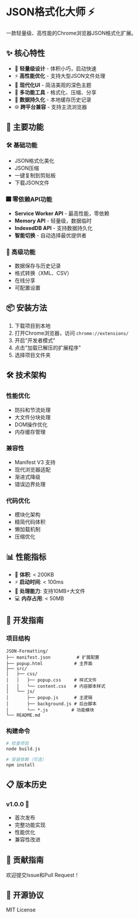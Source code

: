 # JSON格式化大师 ⚡

一款轻量级、高性能的Chrome浏览器JSON格式化扩展。

## ✨ 核心特性

- 🎯 **轻量级设计** - 体积小巧，启动快速
- ⚡ **高性能优化** - 支持大型JSON文件处理
- 🎨 **现代化UI** - 简洁美观的深色主题
- 🔧 **多功能工具** - 格式化、压缩、分享
- 💾 **数据持久化** - 本地缓存历史记录
- 🌐 **跨平台兼容** - 支持主流浏览器

## 🚀 主要功能

### 🛠️ 基础功能
- JSON格式化美化
- JSON压缩
- 一键复制到剪贴板
- 下载JSON文件

### 🎆 零依赖API功能
- **Service Worker API** - 最高性能，零依赖
- **Memory API** - 轻量级，数据临时
- **IndexedDB API** - 支持数据持久化
- **智能切换** - 自动选择最优提供者

### 🎨 高级功能
- 数据保存与历史记录
- 格式转换（XML、CSV）
- 在线分享
- 可配置设置

## 📦 安装方法

1. 下载项目到本地
2. 打开Chrome浏览器，访问 `chrome://extensions/`
3. 开启"开发者模式"
4. 点击"加载已解压的扩展程序"
5. 选择项目文件夹

## 🛠️ 技术架构

### 性能优化
- 防抖和节流处理
- 大文件分块处理
- DOM操作优化
- 内存缓存管理

### 兼容性
- Manifest V3 支持
- 现代浏览器适配
- 渐进式降级
- 错误边界处理

### 代码优化
- 模块化架构
- 精简代码体积
- 懒加载机制
- 压缩优化

## 📊 性能指标

- 📏 **体积**: < 200KB
- ⚡ **启动时间**: < 100ms
- 🚀 **处理能力**: 支持10MB+大文件
- 💻 **内存占用**: < 50MB

## 🔧 开发指南

### 项目结构
```
JSON-Formatting/
├── manifest.json          # 扩展配置
├── popup.html            # 主界面
├── src/
│   ├── css/
│   │   ├── popup.css     # 样式文件
│   │   └── content.css   # 内容脚本样式
│   └── js/
│       ├── popup.js      # 主逻辑
│       ├── background.js # 后台脚本
│       └── *.js         # 功能模块
└── README.md
```

### 构建命令
```bash
# 检查项目
node build.js

# 安装依赖（可选）
npm install
```

## 📋 版本历史

### v1.0.0 🎉
- 首次发布
- 完整功能实现
- 性能优化
- 兼容性改进

## 🤝 贡献指南

欢迎提交Issue和Pull Request！

## 📄 开源协议

MIT License
